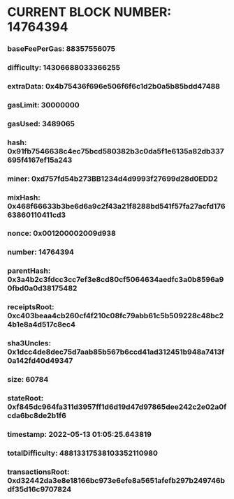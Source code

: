 # CURRENT BLOCK NUMBER: 14764394

### baseFeePerGas: 88357556075
### difficulty: 14306688033366255
### extraData: 0x4b75436f696e506f6f6c1d2b0a5b85bdd47488
### gasLimit: 30000000
### gasUsed: 3489065
### hash: 0x91fb7546638c4ec75bcd580382b3c0da5f1e6135a82db337695f4167ef15a243
### miner: 0xd757fd54b273BB1234d4d9993f27699d28d0EDD2
### mixHash: 0x468f66633b3be6d6a9c2f43a21f8288bd541f57fa27acfd17663860110411cd3
### nonce: 0x001200002009d938
### number: 14764394
### parentHash: 0x3a4b2c3fdcc3cc7ef3e8cd80cf5064634aedfc3a0b8596a90fbd0a0d38175482
### receiptsRoot: 0xc403beaa4cb260cf4f210c08fc79abb61c5b509228c48bc24b1e8a4d517c8ec4
### sha3Uncles: 0x1dcc4de8dec75d7aab85b567b6ccd41ad312451b948a7413f0a142fd40d49347
### size: 60784
### stateRoot: 0xf845dc964fa311d3957ff1d6d19d47d97865dee242c2e02a0fcda6bc8de2b1f6
### timestamp: 2022-05-13 01:05:25.643819
### totalDifficulty: 48813317538103352110980
### transactionsRoot: 0xd32442da3e8e18166bc973e6efe8a5651afefb297b249746bdf35d16c9707824
